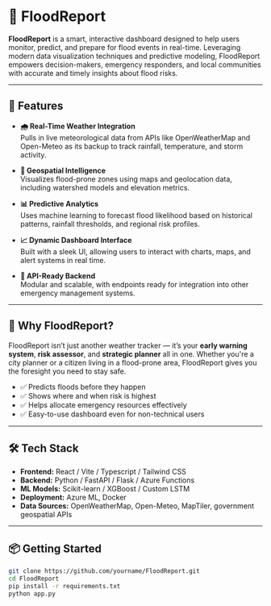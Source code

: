 # 🌊 FloodReport

**FloodReport** is a smart, interactive dashboard designed to help users monitor, predict, and prepare for flood events in real-time. Leveraging modern data visualization techniques and predictive modeling, FloodReport empowers decision-makers, emergency responders, and local communities with accurate and timely insights about flood risks.

---

## 🚀 Features

- **🌧 Real-Time Weather Integration**  
  Pulls in live meteorological data from APIs like OpenWeatherMap and Open-Meteo as its backup to track rainfall, temperature, and storm activity.

- **📍 Geospatial Intelligence**  
  Visualizes flood-prone zones using maps and geolocation data, including watershed models and elevation metrics.

- **📊 Predictive Analytics**  
  Uses machine learning to forecast flood likelihood based on historical patterns, rainfall thresholds, and regional risk profiles.

- **📈 Dynamic Dashboard Interface**  
  Built with a sleek UI, allowing users to interact with charts, maps, and alert systems in real time.

- **📡 API-Ready Backend**  
  Modular and scalable, with endpoints ready for integration into other emergency management systems.

---

## 🎯 Why FloodReport?

FloodReport isn’t just another weather tracker — it’s your **early warning system**, **risk assessor**, and **strategic planner** all in one. Whether you're a city planner or a citizen living in a flood-prone area, FloodReport gives you the foresight you need to stay safe.

- ✅ Predicts floods before they happen
- ✅ Shows where and when risk is highest
- ✅ Helps allocate emergency resources effectively
- ✅ Easy-to-use dashboard even for non-technical users

---

## 🛠 Tech Stack

- **Frontend:** React / Vite / Typescript / Tailwind CSS
- **Backend:** Python / FastAPI / Flask / Azure Functions
- **ML Models:** Scikit-learn / XGBoost / Custom LSTM
- **Deployment:** Azure ML, Docker
- **Data Sources:** OpenWeatherMap, Open-Meteo, MapTiler, government geospatial APIs

---

## 📦 Getting Started

```bash
git clone https://github.com/yourname/FloodReport.git
cd FloodReport
pip install -r requirements.txt
python app.py
```
